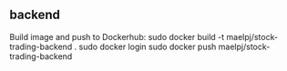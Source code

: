 ## backend

Build image and push to Dockerhub:
sudo docker build -t maelpj/stock-trading-backend .
sudo docker login
sudo docker push maelpj/stock-trading-backend


